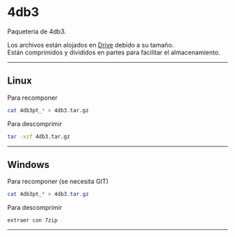 # 4db3

Paqueteria de 4db3.

Los archivos están alojados en [Drive](https://drive.google.com/drive/folders/1jdFRyMPQI50cUGfNNQ9lk580109NXDBO?usp=sharing) debido a su tamaño.  
Están comprimidos y divididos en partes para facilitar el almacenamiento.

---
Linux
---
Para recomponer
```bash
cat 4db3pt_* > 4db3.tar.gz
```
Para descomprimir
```bash
tar -xzf 4db3.tar.gz
```
---
Windows
---
Para recomponer (se necesita GIT)
```Powershell
cat 4db3pt_* > 4db3.tar.gz
```
Para descomprimir
```
extraer con 7zip
```
---
